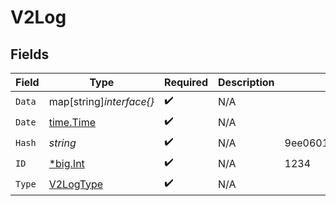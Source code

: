 # V2Log


## Fields

| Field                                                            | Type                                                             | Required                                                         | Description                                                      | Example                                                          |
| ---------------------------------------------------------------- | ---------------------------------------------------------------- | ---------------------------------------------------------------- | ---------------------------------------------------------------- | ---------------------------------------------------------------- |
| `Data`                                                           | map[string]*interface{}*                                         | :heavy_check_mark:                                               | N/A                                                              |                                                                  |
| `Date`                                                           | [time.Time](https://pkg.go.dev/time#Time)                        | :heavy_check_mark:                                               | N/A                                                              |                                                                  |
| `Hash`                                                           | *string*                                                         | :heavy_check_mark:                                               | N/A                                                              | 9ee060170400f556b7e1575cb13f9db004f150a08355c7431c62bc639166431e |
| `ID`                                                             | [*big.Int](https://pkg.go.dev/math/big#Int)                      | :heavy_check_mark:                                               | N/A                                                              | 1234                                                             |
| `Type`                                                           | [V2LogType](../../models/shared/v2logtype.md)                    | :heavy_check_mark:                                               | N/A                                                              |                                                                  |